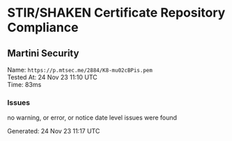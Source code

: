 # STIR/SHAKEN Certificate Repository Compliance

## Martini Security

Name: `https://p.mtsec.me/2884/K8-mu02cBPis.pem`\
Tested At: 24 Nov 23 11:10 UTC\
Time: 83ms

### Issues

no warning, or error, or notice date level issues were found

Generated: 24 Nov 23 11:17 UTC
